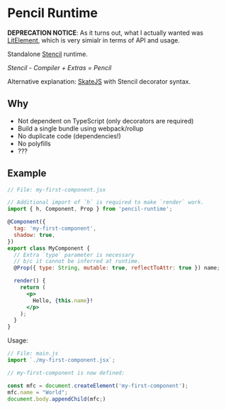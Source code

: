 # Pencil Runtime

__DEPRECATION NOTICE__: As it turns out, what I actually wanted was [LitElement](https://github.com/polymer/lit-element), which is very simialr in terms of API and usage.

Standalone [Stencil](https://stenciljs.com/) runtime.

*Stencil - Compiler + Extras = Pencil*

Alternative explanation: [SkateJS](https://github.com/skatejs/skatejs) with Stencil decorator syntax.

## Why
* Not dependent on TypeScript (only decorators are required)
* Build a single bundle using webpack/rollup
* No duplicate code (dependencies!)
* No polyfills
* ???

## Example

```jsx
// File: my-first-component.jsx

// Additional import of `h` is required to make `render` work.
import { h, Component, Prop } from 'pencil-runtime';

@Component({
  tag: 'my-first-component',
  shadow: true,
})
export class MyComponent {
  // Extra `type` parameter is necessary 
  // b/c it cannot be inferred at runtime.
  @Prop({ type: String, mutable: true, reflectToAttr: true }) name;

  render() {
    return (
      <p>
        Hello, {this.name}!
      </p>
    );
  }
}
```

Usage:

```js
// File: main.js
import `./my-first-component.jsx`;

// my-first-component is now defined:

const mfc = document.createElement('my-first-component');
mfc.name = "World";
document.body.appendChild(mfc;)
```
